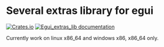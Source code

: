 # Several extras library for egui

[![Crates.io](https://img.shields.io/crates/v/egui_extras_lib.svg)](https://crates.io/crates/egui_extras_lib)
[![Egui_extras_lib documentation](https://docs.rs/egui_extras_lib/badge.svg)](https://docs.rs/egui_extras_lib)

Currently work on linux x86_64 and windows x86, x86_64 only.